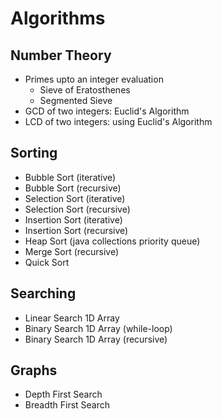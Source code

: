 # Algorithms

## Number Theory

* Primes upto an integer evaluation
    * Sieve of Eratosthenes
    * Segmented Sieve
* GCD of two integers: Euclid's Algorithm
* LCD of two integers: using Euclid's Algorithm

## Sorting

* Bubble Sort (iterative)
* Bubble Sort (recursive)
* Selection Sort (iterative)
* Selection Sort (recursive)
* Insertion Sort (iterative)
* Insertion Sort (recursive)
* Heap Sort (java collections priority queue)
* Merge Sort (recursive)
* Quick Sort

## Searching

* Linear Search 1D Array
* Binary Search 1D Array (while-loop)
* Binary Search 1D Array (recursive)

## Graphs

* Depth First Search
* Breadth First Search
